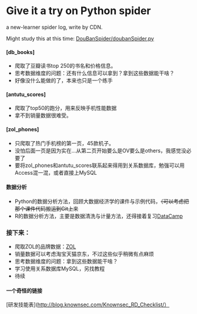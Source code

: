 # Give it a try on Python spider
a new-learner spider log, write by CDN.

Might study this at this time: [DouBanSpider/doubanSpider.py](https://github.com/lanbing510/DouBanSpider/blob/master/doubanSpider.py)

#### [db_books]
- 爬取了豆瓣读书top 250的书名和价格信息。
- 思考数据维度的问题：还有什么信息可以拿到？拿到这些数据能干啥？
- 好像没什么能做的了，本来也只是一个练手

#### [antutu_scores]
- 爬取了top50的跑分，用来反映手机性能数据
- 拿不到销量数据很难受。

#### [zol_phones] 
- 只爬取了热门手机榜的第一页，45款机子。
- 没怕后面一页是因为实在...从第二页开始要么是OV要么是others，我感觉没必要了
- 要将zol_phones和antutu_scores联系起来得用到关系数据库，勉强可以用Access混一混，或者直接上MySQL

#### 数据分析
- Python的数据分析方法，回顾大数据经济学的课件与示例代码，~~（可以考虑把那个课件代码搬运到Git上来~~
- R的数据分析方法，主要是数据清洗与计量方法，还得接着复习[DataCamp](https://www.datacamp.com/)

### 接下来：
- 爬取ZOL的品牌数据：[ZOL](http://top.zol.com.cn/compositor/cell_phone.html)
- 销量数据可以考虑淘宝天猫京东，不过这些似乎稍微有点麻烦
- 思考数据维度的问题：拿到这些数据能干啥？
- 学习使用关系数据库MySQL，另找教程
- 待续

#### 一个奇怪的链接
[研发技能表](http://blog.knownsec.com/Knownsec_RD_Checklist/）
